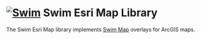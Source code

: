 # [![Swim](https://docs.swimos.org/readme/breach-marlin-blue-wide.svg)](https://www.swimos.org) Swim Esri Map Library

The Swim Esri Map library implements [Swim Map][map] overlays for ArcGIS maps.

[map]: https://github.com/swimos/swim-js/tree/main/swim-maps/@swim/map
